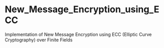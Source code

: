 # New_Message_Encryption_using_ECC
 Implementation of New Message Encryption using ECC (Elliptic Curve Cryptography) over Finite Fields
